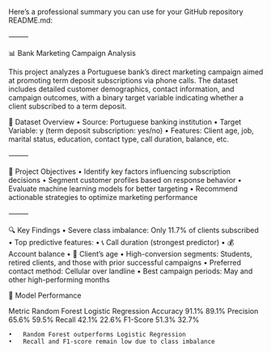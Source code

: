 Here’s a professional summary you can use for your GitHub repository README.md:

⸻

📊 Bank Marketing Campaign Analysis

This project analyzes a Portuguese bank’s direct marketing campaign aimed at promoting term deposit subscriptions via phone calls. The dataset includes detailed customer demographics, contact information, and campaign outcomes, with a binary target variable indicating whether a client subscribed to a term deposit.

📁 Dataset Overview
	•	Source: Portuguese banking institution
	•	Target Variable: y (term deposit subscription: yes/no)
	•	Features: Client age, job, marital status, education, contact type, call duration, balance, etc.

⸻

🎯 Project Objectives
	•	Identify key factors influencing subscription decisions
	•	Segment customer profiles based on response behavior
	•	Evaluate machine learning models for better targeting
	•	Recommend actionable strategies to optimize marketing performance

⸻

🔍 Key Findings
	•	Severe class imbalance: Only 11.7% of clients subscribed
	•	Top predictive features:
	•	📞 Call duration (strongest predictor)
	•	💰 Account balance
	•	👤 Client’s age
	•	High-conversion segments: Students, retired clients, and those with prior successful campaigns
	•	Preferred contact method: Cellular over landline
	•	Best campaign periods: May and other high-performing months


🤖 Model Performance

Metric	Random Forest	Logistic Regression
Accuracy	91.1%	89.1%
Precision	65.6%	59.5%
Recall	42.1%	22.6%
F1-Score	51.3%	32.7%

	•	Random Forest outperforms Logistic Regression
	•	Recall and F1-score remain low due to class imbalance
